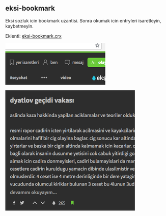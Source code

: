 ## eksi-bookmark

Eksi sozluk icin bookmark uzantisi. Sonra okumak icin entryleri isaretleyin, kaybetmeyin.

Eklenti: [eksi-bookmark.crx](extension/eksi-bookmark.crx)

![1](https://raw.githubusercontent.com/aliemir/eksi-bookmark/master/img/eksi-bookmark-2.png)

![2](https://raw.githubusercontent.com/aliemir/eksi-bookmark/master/img/eksi-bookmark-1.png)
